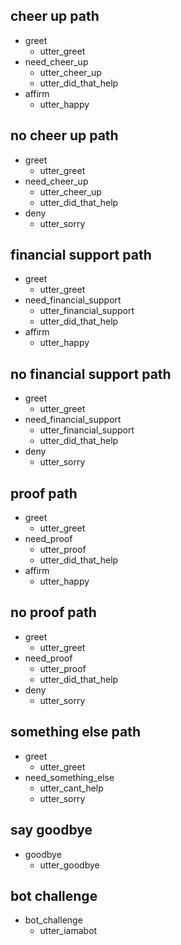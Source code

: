 ## cheer up path
* greet
  - utter_greet
* need_cheer_up
  - utter_cheer_up
  - utter_did_that_help
* affirm
  - utter_happy

## no cheer up path
* greet
  - utter_greet
* need_cheer_up
  - utter_cheer_up
  - utter_did_that_help
* deny
  - utter_sorry

## financial support path
* greet
  - utter_greet
* need_financial_support
  - utter_financial_support
  - utter_did_that_help
* affirm
  - utter_happy

## no financial support path
* greet
  - utter_greet
* need_financial_support
  - utter_financial_support
  - utter_did_that_help
* deny
  - utter_sorry

## proof path
* greet
  - utter_greet
* need_proof
  - utter_proof
  - utter_did_that_help
* affirm
  - utter_happy

## no proof path
* greet
  - utter_greet
* need_proof
  - utter_proof
  - utter_did_that_help
* deny
  - utter_sorry

## something else path
* greet
  - utter_greet
* need_something_else
  - utter_cant_help
  - utter_sorry

## say goodbye
* goodbye
  - utter_goodbye

## bot challenge
* bot_challenge
  - utter_iamabot
